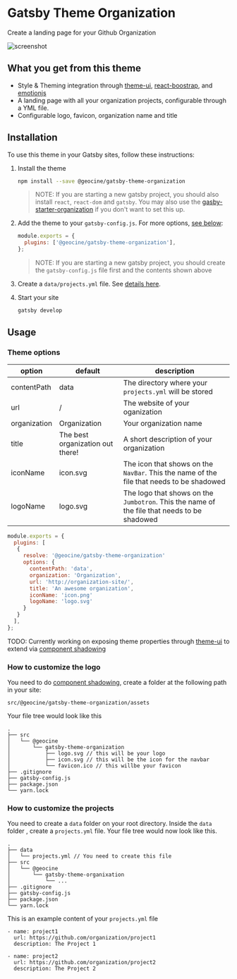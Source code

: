 # Gatsby Theme Organization

Create a landing page for your Github Organization

![screenshot](https://i.imgur.com/AbGyhZr.png)

## What you get from this theme

- Style & Theming integration through [theme-ui](https://theme-ui.com/), [react-boostrap](https://react-bootstrap.github.io/), and [emotionjs](https://emotion.sh)
- A landing page with all your organization projects, configurable through a YML file. 
- Configurable logo, favicon, organization name and title

## Installation

To use this theme in your Gatsby sites, follow these instructions:

1.  Install the theme

    ```sh
    npm install --save @geocine/gatsby-theme-organization
    ```
    > NOTE: If you are starting a new gatsby project, you should also install `react`, `react-dom` and `gatsby`. You may also use the [gasby-starter-organization](https://github.com/geocine/gatsby-starter-organization) if you don't want to set this up.

2.  Add the theme to your `gatsby-config.js`. For more options, [see below](#theme-options):

    ```js
    module.exports = {
      plugins: ['@geocine/gatsby-theme-organization'],
    };
    ```
    > NOTE: If you are starting a new gatsby project, you should create the `gatsby-config.js` file first and the contents shown above
    
3. Create a `data/projects.yml` file. See [details here](#how-to-customize-the-projects).

4.  Start your site
    ```sh
    gatsby develop
    ```

## Usage

### Theme options

| option       | default                          | description                                                                                 |
|--------------|----------------------------------|---------------------------------------------------------------------------------------------|
| contentPath  | data                             | The directory where your `projects.yml` will be stored                                      |
| url          | /                                | The website of your oganization                                                             |
| organization | Organization                     | Your organization name                                                                      |
| title        | The best organization out there! | A short description of your organization                                                    |
| iconName     | icon.svg                         | The icon that shows on the `NavBar`. This the name of the file that needs to be shadowed    |
| logoName     | logo.svg                         | The logo that shows on the `Jumbotron`. This the name of the file that needs to be shadowed |

```js
module.exports = {
  plugins: [
   { 
     resolve: '@geocine/gatsby-theme-organization' 
     options: {
       contentPath: 'data',
       organization: 'Organization',
       url: 'http://organization-site/',
       title: 'An awesome organization',
       iconName: 'icon.png'
       logoName: 'logo.svg'
     }
   }
  ],
};
```

TODO: Currently working on exposing theme properties through [theme-ui](https://theme-ui.com/) to extend via [component shadowing](https://www.gatsbyjs.org/blog/2019-04-29-component-shadowing/) 

### How to customize the logo

You need to do [component shadowing](https://www.gatsbyjs.org/blog/2019-04-29-component-shadowing/), create a folder at the following path in your site:

```
src/@geocine/gatsby-theme-organization/assets
```
Your file tree would look like this

```
.
├── src
│   └── @geocine
│       └── gatsby-theme-organization
│           ├── logo.svg // this will be your logo
│           ├── icon.svg // this will be the icon for the navbar
│           └── favicon.ico // this willbe your favicon
├── .gitignore
├── gatsby-config.js
├── package.json
└── yarn.lock
```

### How to customize the projects

You need to create a `data` folder on your root directory. Inside the `data` folder , create a `projects.yml` file. Your file tree would now look like this.

```
.
├── data
│   └── projects.yml // You need to create this file
├── src
│   └── @geocine
│       └── gatsby-theme-organixation
│           └── ...
├── .gitignore
├── gatsby-config.js
├── package.json
└── yarn.lock
```

This is an example content of your `projects.yml` file

```
- name: project1
  url: https://github.com/organization/project1
  description: The Project 1

- name: project2
  url: https://github.com/organization/project2
  description: The Project 2
```
